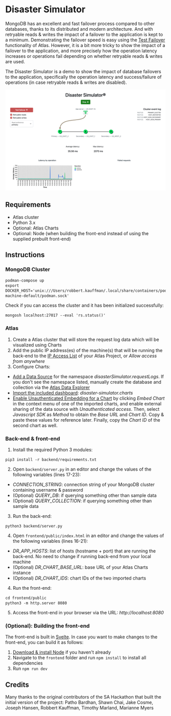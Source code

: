 # Disaster Simulator
MongoDB has an excellent and fast failover process compared to other databases, thanks to its distributed and modern architecture. And with retryable reads & writes the impact of a failover to the application is kept to a minimum. Demonstrating the failover speed is easy using the [Test Failover](https://www.mongodb.com/docs/atlas/tutorial/test-failover/) functionality of Atlas. However, it is a bit more tricky to show the impact of a failover to the application, and more precisely how the operation latency increases or operations fail depending on whether retryable reads & writes are used.

The Disaster Simulator is a demo to show the impact of database failovers to the application, specifically the operation latency and success/failure of operations (in case retryable reads & writes are disabled).

![Screenshot of Disaster Simulator](/screenshot.png)

## Requirements
- Atlas cluster
- Python 3.x
- Optional: Atlas Charts
- Optional: Node (when building the front-end instead of using the supplied prebuilt front-end)

## Instructions
### MongoDB Cluster
```shell
podman-compose up
export DOCKER_HOST='unix:///Users/robbert.kauffman/.local/share/containers/podman/machine/podman-machine-default/podman.sock'
```
Check if you can access the cluster and it has been initialized successfully:
```shell
mongosh localhost:27017 --eval 'rs.status()'
```

### Atlas
1. Create a Atlas cluster that will store the request log data which will be visualized using Charts
2. Add the public IP address(es) of the machine(s) that will be running the back-end to the [IP Access List](https://www.mongodb.com/docs/atlas/security/ip-access-list/) of your Atlas Project, or *Allow access from anywhere*
3. Configure Charts:
  - [Add a Data Source](https://www.mongodb.com/docs/charts/data-sources/#add-a-data-source) for the namespace *disasterSimulator.requestLogs*. If you don't see the namespace listed, manually create the database and collection via the [Atlas Data Explorer](https://www.mongodb.com/docs/cloud-manager/data-explorer/databases-collections/#create-a-database)
  - [Import the included dashboard](https://www.mongodb.com/docs/charts/dashboards/#import-a-dashboard-from-a-file): *disaster-simulator.charts*
  - [Enable Unauthenticated Embedding for a Chart](https://www.mongodb.com/docs/charts/embed-chart-anon-auth/#enable-unauthenticated-embedding-for-a-chart) by clicking *Embed Chart* in the context menu of one of the imported charts, and enable external sharing of the data source with *Unauthenticated access*. Then, select *Javascript SDK* as *Method* to obtain the *Base URL* and *Chart ID*. Copy & paste these values for reference later. Finally, copy the *Chart ID* of the second chart as well.

### Back-end & front-end
1. Install the required Python 3 modules: 
  ```shell
  pip3 install -r backend/requirements.txt
  ```
2. Open `backend/server.py` in an editor and change the values of the following variables (lines 17-23):
  - *CONNECTION_STRING*: connection string of your MongoDB cluster containing username & password
  - (Optional) *QUERY_DB*: if querying something other than sample data
  - (Optional) *QUERY_COLLECTION*: if querying something other than sample data
3. Run the back-end:
  ```shell
  python3 backend/server.py
  ```
4. Open `frontend/public/index.html` in an editor and change the values of the following variables (lines 16-21):
  - *DR_APP_HOSTS*: list of hosts (hostname + port) that are running the back-end. No need to change if running back-end from your local machine
  - (Optional) *DR_CHART_BASE_URL*: base URL of your Atlas Charts instance
  - (Optional) *DR_CHART_IDS*: chart IDs of the two imported charts
4. Run the front-end:
  ```shell
  cd frontend/public
  python3 -m http.server 8080
  ```
5. Access the front-end in your browser via the URL: *http://localhost:8080*

### (Optional): Building the front-end
The front-end is built in [Svelte](https://svelte.dev/). In case you want to make changes to the front-end, you can build it as follows:
1. [Download & install Node](https://nodejs.org/en/download/) if you haven't already
2. Navigate to the `frontend` folder and run `npm install` to install all dependencies
3. Run `npm run dev`

## Credits
Many thanks to the original contributors of the SA Hackathon that built the initial version of the project:
Patho Bardhan, Shawn Chai, Jake Cosme, Joseph Hansen, Robbert Kauffman, Timothy Marland, Marianne Myers